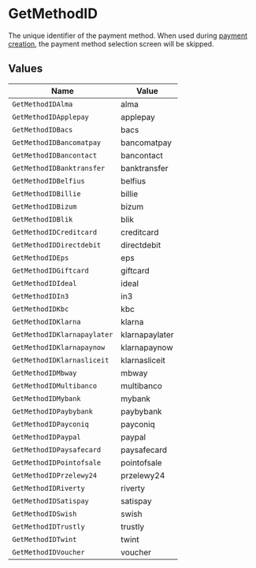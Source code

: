 # GetMethodID

The unique identifier of the payment method. When used during [payment creation](create-payment), the payment
method selection screen will be skipped.


## Values

| Name                        | Value                       |
| --------------------------- | --------------------------- |
| `GetMethodIDAlma`           | alma                        |
| `GetMethodIDApplepay`       | applepay                    |
| `GetMethodIDBacs`           | bacs                        |
| `GetMethodIDBancomatpay`    | bancomatpay                 |
| `GetMethodIDBancontact`     | bancontact                  |
| `GetMethodIDBanktransfer`   | banktransfer                |
| `GetMethodIDBelfius`        | belfius                     |
| `GetMethodIDBillie`         | billie                      |
| `GetMethodIDBizum`          | bizum                       |
| `GetMethodIDBlik`           | blik                        |
| `GetMethodIDCreditcard`     | creditcard                  |
| `GetMethodIDDirectdebit`    | directdebit                 |
| `GetMethodIDEps`            | eps                         |
| `GetMethodIDGiftcard`       | giftcard                    |
| `GetMethodIDIdeal`          | ideal                       |
| `GetMethodIDIn3`            | in3                         |
| `GetMethodIDKbc`            | kbc                         |
| `GetMethodIDKlarna`         | klarna                      |
| `GetMethodIDKlarnapaylater` | klarnapaylater              |
| `GetMethodIDKlarnapaynow`   | klarnapaynow                |
| `GetMethodIDKlarnasliceit`  | klarnasliceit               |
| `GetMethodIDMbway`          | mbway                       |
| `GetMethodIDMultibanco`     | multibanco                  |
| `GetMethodIDMybank`         | mybank                      |
| `GetMethodIDPaybybank`      | paybybank                   |
| `GetMethodIDPayconiq`       | payconiq                    |
| `GetMethodIDPaypal`         | paypal                      |
| `GetMethodIDPaysafecard`    | paysafecard                 |
| `GetMethodIDPointofsale`    | pointofsale                 |
| `GetMethodIDPrzelewy24`     | przelewy24                  |
| `GetMethodIDRiverty`        | riverty                     |
| `GetMethodIDSatispay`       | satispay                    |
| `GetMethodIDSwish`          | swish                       |
| `GetMethodIDTrustly`        | trustly                     |
| `GetMethodIDTwint`          | twint                       |
| `GetMethodIDVoucher`        | voucher                     |